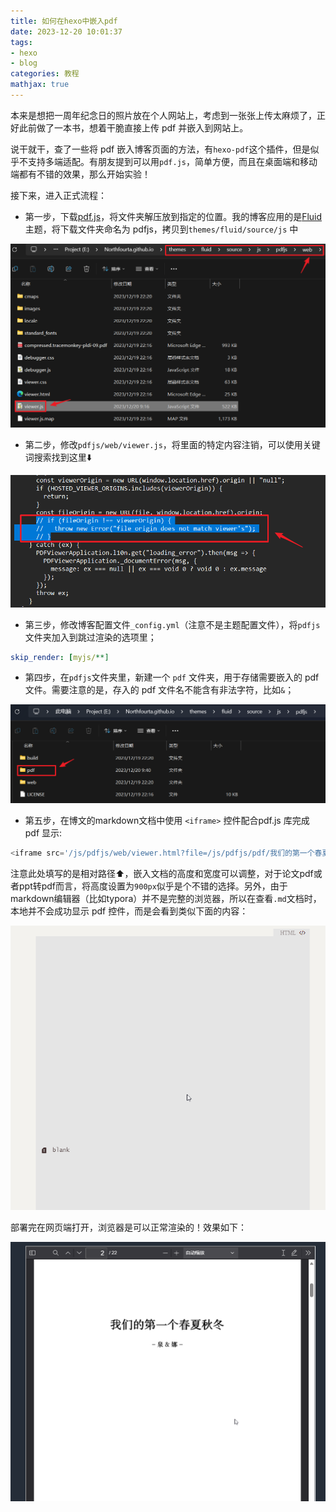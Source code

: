 ```yaml
---
title: 如何在hexo中嵌入pdf
date: 2023-12-20 10:01:37
tags:
- hexo
- blog
categories: 教程
mathjax: true
---
```


本来是想把一周年纪念日的照片放在个人网站上，考虑到一张张上传太麻烦了，正好此前做了一本书，想着干脆直接上传 pdf 并嵌入到网站上。

说干就干，查了一些将 pdf 嵌入博客页面的方法，有`hexo-pdf`这个插件，但是似乎不支持多端适配。有朋友提到可以用`pdf.js`，简单方便，而且在桌面端和移动端都有不错的效果，那么开始实验！

<!-- more -->

接下来，进入正式流程：

+ 第一步，下载[pdf.js](https://mozilla.github.io/pdf.js/getting_started/#download)，将文件夹解压放到指定的位置。我的博客应用的是[Fluid](https://github.com/fluid-dev/hexo-theme-fluid)主题，将下载文件夹命名为 pdfjs，拷贝到`themes/fluid/source/js` 中

![](./如何在hexo中嵌入pdf\image-20231220101630961.png)

+ 第二步，修改`pdfjs/web/viewer.js`，将里面的特定内容注销，可以使用关键词搜索找到这里⬇️

![](./如何在hexo中嵌入pdf\image-20231220102717239.png)

+ 第三步，修改博客配置文件`_config.yml`（注意不是主题配置文件），将`pdfjs`文件夹加入到跳过渲染的选项里；

```yaml
skip_render: [myjs/**]
```

+ 第四步，在`pdfjs`文件夹里，新建一个 `pdf` 文件夹，用于存储需要嵌入的 pdf 文件。需要注意的是，存入的 pdf 文件名不能含有非法字符，比如`&`；

![](./如何在hexo中嵌入pdf\image-20231220103144520.png)

+ 第五步，在博文的markdown文档中使用 `<iframe>` 控件配合pdf.js 库完成 pdf  显示:

```javascript
<iframe src='/js/pdfjs/web/viewer.html?file=/js/pdfjs/pdf/我们的第一个春夏秋冬.pdf' style='width:100%;height:900px'></iframe>
```

注意此处填写的是相对路径⬆️，嵌入文档的高度和宽度可以调整，对于论文pdf或者ppt转pdf而言，将高度设置为`900px`似乎是个不错的选择。另外，由于markdown编辑器（比如typora）并不是完整的浏览器，所以在查看`.md`文档时，本地并不会成功显示 pdf 控件，而是会看到类似下面的内容：

![](./如何在hexo中嵌入pdf\image-20231220103903451.png)

部署完在网页端打开，浏览器是可以正常渲染的！效果如下：

![](.\如何在hexo中嵌入pdf\image-20231220104706148-1703040433644-1.png)
